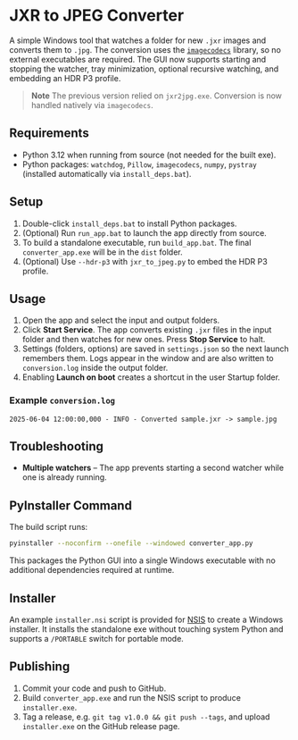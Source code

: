 # JXR to JPEG Converter

A simple Windows tool that watches a folder for new `.jxr` images and converts them to `.jpg`. The conversion uses the [`imagecodecs`](https://pypi.org/project/imagecodecs/) library, so no external executables are required. The GUI now supports starting and stopping the watcher, tray minimization, optional recursive watching, and embedding an HDR P3 profile.

> **Note**
> The previous version relied on `jxr2jpg.exe`. Conversion is now handled natively via `imagecodecs`.

## Requirements
- Python 3.12 when running from source (not needed for the built exe).
- Python packages: `watchdog`, `Pillow`, `imagecodecs`, `numpy`, `pystray` (installed automatically via `install_deps.bat`).

## Setup
1. Double-click `install_deps.bat` to install Python packages.
2. (Optional) Run `run_app.bat` to launch the app directly from source.
3. To build a standalone executable, run `build_app.bat`. The final `converter_app.exe` will be in the `dist` folder.
4. (Optional) Use `--hdr-p3` with `jxr_to_jpeg.py` to embed the HDR P3 profile.

## Usage
1. Open the app and select the input and output folders.
2. Click **Start Service**. The app converts existing `.jxr` files in the input folder and then watches for new ones. Press **Stop Service** to halt.
3. Settings (folders, options) are saved in `settings.json` so the next launch remembers them. Logs appear in the window and are also written to `conversion.log` inside the output folder.
4. Enabling **Launch on boot** creates a shortcut in the user Startup folder.

### Example `conversion.log`
```text
2025-06-04 12:00:00,000 - INFO - Converted sample.jxr -> sample.jpg
```

## Troubleshooting
- **Multiple watchers** – The app prevents starting a second watcher while one is already running.

## PyInstaller Command
The build script runs:
```bash
pyinstaller --noconfirm --onefile --windowed converter_app.py
```
This packages the Python GUI into a single Windows executable with no additional dependencies required at runtime.

## Installer
An example `installer.nsi` script is provided for [NSIS](https://nsis.sourceforge.io/) to create a Windows installer. It installs the standalone exe without touching system Python and supports a `/PORTABLE` switch for portable mode.

## Publishing
1. Commit your code and push to GitHub.
2. Build `converter_app.exe` and run the NSIS script to produce `installer.exe`.
3. Tag a release, e.g. `git tag v1.0.0 && git push --tags`, and upload `installer.exe` on the GitHub release page.
